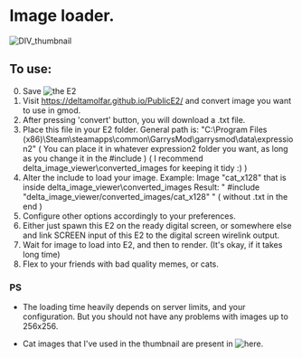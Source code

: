 # Image loader.
![DIV_thumbnail](https://github.com/deltamolfar/PublicE2/assets/72973198/5090c385-81db-4599-aa55-507fc5f2b79f)

## To use:
0) Save ![the E2](https://github.com/deltamolfar/PublicE2/blob/main/delta_image_viewer/loader%2Bdrawer)
1) Visit https://deltamolfar.github.io/PublicE2/ and convert image you want to use in gmod.
2) After pressing 'convert' button, you will download a .txt file.
3) Place this file in your E2 folder.
    General path is:
    "C:\Program Files (x86)\Steam\steamapps\common\GarrysMod\garrysmod\data\expression2\"
    ( You can place it in whatever expression2 folder you want, as long as you change it in the #include )
    ( I recommend delta_image_viewer\converted_images for keeping it tidy :) )
4) Alter the include to load your image.
    Example: Image "cat_x128" that is inside delta_image_viewer\converted_images
    Result: " #include "delta_image_viewer/converted_images/cat_x128" " ( without .txt in the end )
5) Configure other options accordingly to your preferences.
6) Either just spawn this E2 on the ready digital screen, or somewhere else and link SCREEN input of this E2 to the digital screen wirelink output.
7) Wait for image to load into E2, and then to render. (It's okay, if it takes long time)
8) Flex to your friends with bad quality memes, or cats.

### PS
- The loading time heavily depends on server limits, and your configuration. But you should not have any problems with images up to 256x256.

- Cat images that I've used in the thumbnail are present in ![here](https://github.com/deltamolfar/PublicE2/tree/main/delta_image_viewer/converted_images).
